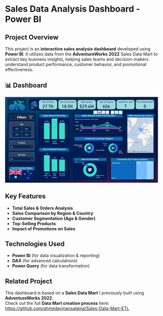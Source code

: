 # Sales Data Analysis Dashboard - Power BI  

## Project Overview  
This project is an **interactive sales analysis dashboard** developed using **Power BI**. It utilizes data from the **AdventureWorks 2022** Sales Data Mart to extract key business insights, helping sales teams and decision-makers understand product performance, customer behavior, and promotional effectiveness.  

## 📊 Dashboard  
![Sales Dashboard](https://github.com/ahmedaymansalama/Sales-Data-Analysis-PowerBI/blob/main/Dashboard.PNG)

## Key Features  
- **Total Sales & Orders Analysis**  
- **Sales Comparison by Region & Country**  
- **Customer Segmentation (Age & Gender)**  
- **Top-Selling Products**  
- **Impact of Promotions on Sales**  

## Technologies Used  
- **Power BI** (for data visualization & reporting)  
- **DAX** (for advanced calculations)  
- **Power Query** (for data transformation)  

## Related Project  
This dashboard is based on a **Sales Data Mart** I previously built using **AdventureWorks 2022**.  
Check out the full **Data Mart creation process** here: https://github.com/ahmedaymansalama/Sales-Data-Mart-ETL 

